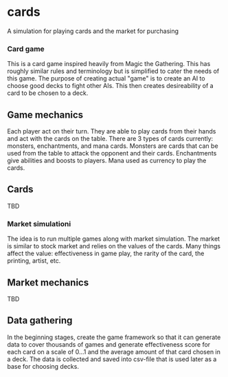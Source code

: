 # cards
A simulation for playing cards and the market for purchasing

### Card game
This is a card game inspired heavily from Magic the Gathering. This has roughly similar rules and terminology but is simplified to cater the needs of this game. The purpose of creating actual "game" is to create an AI to choose good decks to fight other AIs. This then creates desireability of a card to be chosen to a deck.

## Game mechanics
Each player act on their turn. They are able to play cards from their hands and act with the cards on the table. There are 3 types of cards currently: monsters, enchantments, and mana cards. Monsters are cards that can be used from the table to attack the opponent and their cards. Enchantments give abilities and boosts to players. Mana used as currency to play the cards.

## Cards
TBD


### Market simulationi
The idea is to run multiple games along with market simulation. The market is similar to stock market and relies on the values of the cards. Many things affect the value: effectiveness in game play, the rarity of the card, the printing, artist, etc.

## Market mechanics
TBD

## Data gathering
In the beginning stages, create the game framework so that it can generate data to cover thousands of games and generate effectiveness score for each card on a scale of 0...1 and the average amount of that card chosen in a deck. The data is collected and saved into csv-file that is used later as a base for choosing decks.